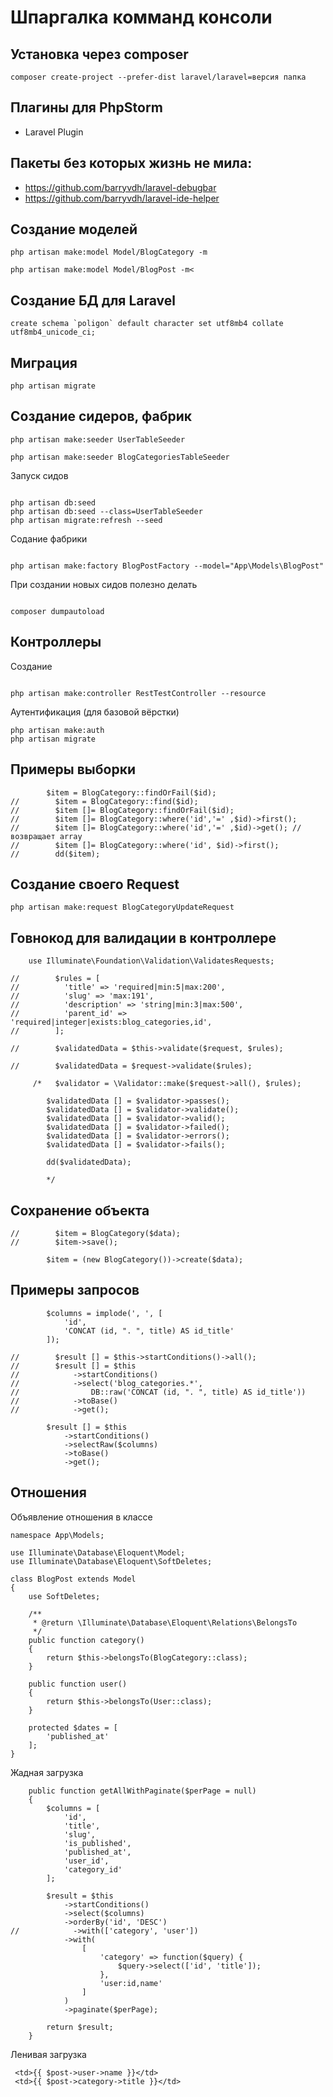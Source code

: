 # Шпаргалка комманд консоли


## Установка через composer

````
composer create-project --prefer-dist laravel/laravel=версия папка
````

## Плагины для PhpStorm
- Laravel Plugin

## Пакеты без которых жизнь не мила:
- https://github.com/barryvdh/laravel-debugbar
- https://github.com/barryvdh/laravel-ide-helper

## Создание моделей 

```
php artisan make:model Model/BlogCategory -m

php artisan make:model Model/BlogPost -m<
```
## Создание БД для Laravel

````
create schema `poligon` default character set utf8mb4 collate utf8mb4_unicode_ci;
````

## Миграция 

````
php artisan migrate
````

## Создание сидеров, фабрик

```
php artisan make:seeder UserTableSeeder

php artisan make:seeder BlogCategoriesTableSeeder
```

Запуск сидов

```

php artisan db:seed
php artisan db:seed --class=UserTableSeeder
php artisan migrate:refresh --seed

```

Содание фабрики

```

php artisan make:factory BlogPostFactory --model="App\Models\BlogPost"

```

При создании новых сидов полезно делать 

```

composer dumpautoload

```

## Контроллеры

Создание

```

php artisan make:controller RestTestController --resource

```

Аутентификация (для базовой вёрстки)
```
php artisan make:auth
php artisan migrate
```

## Примеры выборки
```
        $item = BlogCategory::findOrFail($id);
//        $item = BlogCategory::find($id);
//        $item []= BlogCategory::findOrFail($id);
//        $item []= BlogCategory::where('id','=' ,$id)->first();
//        $item []= BlogCategory::where('id','=' ,$id)->get(); // возвращает array
//        $item []= BlogCategory::where('id', $id)->first();
//        dd($item);
```

## Создание своего Request

```
php artisan make:request BlogCategoryUpdateRequest
```

## Говнокод для валидации в контроллере

```
    use Illuminate\Foundation\Validation\ValidatesRequests;

//        $rules = [
//          'title' => 'required|min:5|max:200',
//          'slug' => 'max:191',
//          'description' => 'string|min:3|max:500',
//          'parent_id' => 'required|integer|exists:blog_categories,id',
//        ];

//        $validatedData = $this->validate($request, $rules);

//        $validatedData = $request->validate($rules);

     /*   $validator = \Validator::make($request->all(), $rules);

        $validatedData [] = $validator->passes();
        $validatedData [] = $validator->validate();
        $validatedData [] = $validator->valid();
        $validatedData [] = $validator->failed();
        $validatedData [] = $validator->errors();
        $validatedData [] = $validator->fails();

        dd($validatedData);

        */
```


## Сохранение объекта

```
//        $item = BlogCategory($data);
//        $item->save();

        $item = (new BlogCategory())->create($data);
```

## Примеры запросов

```
        $columns = implode(', ', [
            'id',
            'CONCAT (id, ". ", title) AS id_title'
        ]);

//        $result [] = $this->startConditions()->all();
//        $result [] = $this
//            ->startConditions()
//            ->select('blog_categories.*',
//                DB::raw('CONCAT (id, ". ", title) AS id_title'))
//            ->toBase()
//            ->get();

        $result [] = $this
            ->startConditions()
            ->selectRaw($columns)
            ->toBase()
            ->get();

```


## Отношения

Объявление отношения в классе

```
namespace App\Models;

use Illuminate\Database\Eloquent\Model;
use Illuminate\Database\Eloquent\SoftDeletes;

class BlogPost extends Model
{
    use SoftDeletes;

    /**
     * @return \Illuminate\Database\Eloquent\Relations\BelongsTo
     */
    public function category()
    {
        return $this->belongsTo(BlogCategory::class);
    }

    public function user()
    {
        return $this->belongsTo(User::class);
    }

    protected $dates = [
        'published_at'
    ];
}

```

Жадная загрузка

```
    public function getAllWithPaginate($perPage = null)
    {
        $columns = [
            'id',
            'title',
            'slug',
            'is_published',
            'published_at',
            'user_id',
            'category_id'
        ];

        $result = $this
            ->startConditions()
            ->select($columns)
            ->orderBy('id', 'DESC')
//            ->with(['category', 'user'])
            ->with(
                [
                    'category' => function($query) {
                        $query->select(['id', 'title']);
                    },
                    'user:id,name'
                ]
            )
            ->paginate($perPage);

        return $result;
    }
```

Ленивая загрузка

```
 <td>{{ $post->user->name }}</td>
 <td>{{ $post->category->title }}</td>
```